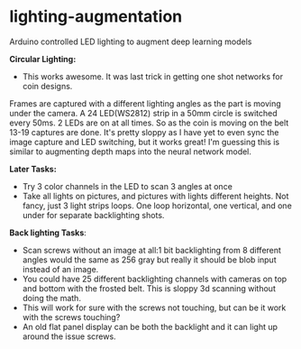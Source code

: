 # lighting-augmentation
Arduino controlled LED lighting to augment deep learning models

**Circular Lighting:**
* This works awesome. It was last trick in getting one shot networks for coin designs. 

Frames are captured with a different lighting angles as the part is moving under the camera. A 24 LED(WS2812) strip in a 50mm circle is switched every 50ms. 2 LEDs are on at all times. So as the coin is moving on  the belt 13-19 captures are done. It's pretty sloppy as I have yet to even sync the image capture and LED switching, but it works great! I'm guessing this is similar to augmenting depth maps into the neural network model.

**Later Tasks:**
* Try 3 color channels in the LED to scan 3 angles at once
* Take all lights on pictures, and pictures with lights different heights. Not fancy, just 3 light strips loops. One loop horizontal, one vertical, and one under for separate backlighting shots.  
 
**Back lighting Tasks**:
* Scan screws without an image at all:1 bit backlighting from 8 different angles would the same as 256 gray but really it should be blob input instead of an image. 
* You could have 25 different backlighting channels with cameras on top and bottom with the frosted belt. This is sloppy 3d scanning without doing the math. 
* This will work for sure with the screws not touching, but can be it work with the screws touching?
* An old flat panel display can be both the backlight and it can light up around the issue screws.
